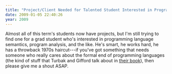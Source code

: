 ```yaml
---
title: "Project/Client Needed for Talented Student Interested in Programming Languages"
date: 2009-01-05 22:40:26
year: 2009
---
```

Almost all of this term's students now have projects, but I'm still trying to find one for a grad student who's interested in programming language semantics, program analysis, and the like. He's smart, he works hard, he has a throwback 1970s haircut---if you've got something that needs someone who really cares about the formal end of programming languages (the kind of stuff that Turbak and Gifford talk about in <a href="http://www.amazon.com/Design-Concepts-Programming-Languages-Franklyn/dp/0262201755">their book</a>), then please give me a shout ASAP.
